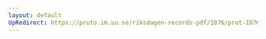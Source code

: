 ```yaml
---
layout: default
UpRedirect: https://pruto.im.uu.se/riksdagen-records-pdf/1876/prot-1876--ak--005/prot-1876--ak--005_010.pdf
---
```

